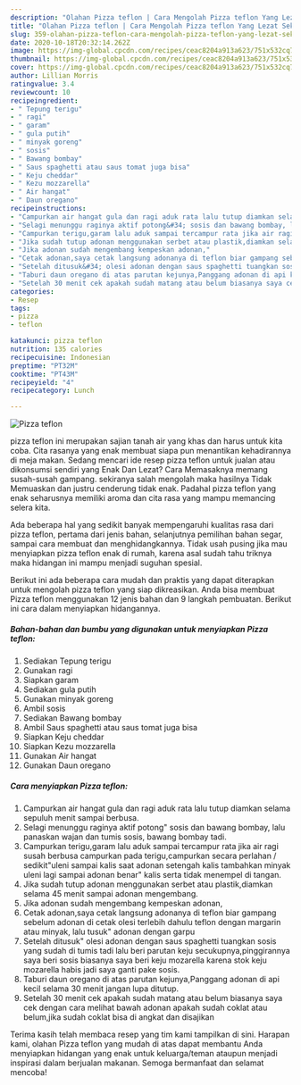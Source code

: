 ```yaml
---
description: "Olahan Pizza teflon | Cara Mengolah Pizza teflon Yang Lezat Sekali"
title: "Olahan Pizza teflon | Cara Mengolah Pizza teflon Yang Lezat Sekali"
slug: 359-olahan-pizza-teflon-cara-mengolah-pizza-teflon-yang-lezat-sekali
date: 2020-10-18T20:32:14.262Z
image: https://img-global.cpcdn.com/recipes/ceac8204a913a623/751x532cq70/pizza-teflon-foto-resep-utama.jpg
thumbnail: https://img-global.cpcdn.com/recipes/ceac8204a913a623/751x532cq70/pizza-teflon-foto-resep-utama.jpg
cover: https://img-global.cpcdn.com/recipes/ceac8204a913a623/751x532cq70/pizza-teflon-foto-resep-utama.jpg
author: Lillian Morris
ratingvalue: 3.4
reviewcount: 10
recipeingredient:
- " Tepung terigu"
- " ragi"
- " garam"
- " gula putih"
- " minyak goreng"
- " sosis"
- " Bawang bombay"
- " Saus spaghetti atau saus tomat juga bisa"
- " Keju cheddar"
- " Kezu mozzarella"
- " Air hangat"
- " Daun oregano"
recipeinstructions:
- "Campurkan air hangat gula dan ragi aduk rata lalu tutup diamkan selama sepuluh menit sampai berbusa."
- "Selagi menunggu raginya aktif potong&#34; sosis dan bawang bombay, lalu panaskan wajan dan tumis sosis, bawang bombay tadi."
- "Campurkan terigu,garam lalu aduk sampai tercampur rata jika air ragi susah berbusa campurkan pada terigu,campurkan secara perlahan / sedikit&#34;uleni sampai kalis saat adonan setengah kalis tambahkan minyak uleni lagi sampai adonan benar&#34; kalis serta tidak menempel di tangan."
- "Jika sudah tutup adonan menggunakan serbet atau plastik,diamkan selama 45 menit sampai adonan mengembang."
- "Jika adonan sudah mengembang kempeskan adonan,"
- "Cetak adonan,saya cetak langsung adonanya di teflon biar gampang sebelum adonan di cetak olesi terlebih dahulu teflon dengan margarin atau minyak, lalu tusuk&#34; adonan dengan garpu"
- "Setelah ditusuk&#34; olesi adonan dengan saus spaghetti tuangkan sosis yang sudah di tumis tadi lalu beri parutan keju secukupnya,pinggirannya saya beri sosis biasanya saya beri keju mozarella karena stok keju mozarella habis jadi saya ganti pake sosis."
- "Taburi daun oregano di atas parutan kejunya,Panggang adonan di api kecil selama 30 menit jangan lupa ditutup."
- "Setelah 30 menit cek apakah sudah matang atau belum biasanya saya cek dengan cara melihat bawah adonan apakah sudah coklat atau belum,jika sudah coklat bisa di angkat dan disajikan"
categories:
- Resep
tags:
- pizza
- teflon

katakunci: pizza teflon 
nutrition: 135 calories
recipecuisine: Indonesian
preptime: "PT32M"
cooktime: "PT43M"
recipeyield: "4"
recipecategory: Lunch

---
```



![Pizza teflon](https://img-global.cpcdn.com/recipes/ceac8204a913a623/751x532cq70/pizza-teflon-foto-resep-utama.jpg)


pizza teflon ini merupakan sajian tanah air yang khas dan harus untuk kita coba. Cita rasanya yang enak membuat siapa pun menantikan kehadirannya di meja makan.
Sedang mencari ide resep pizza teflon untuk jualan atau dikonsumsi sendiri yang Enak Dan Lezat? Cara Memasaknya memang susah-susah gampang. sekiranya salah mengolah maka hasilnya Tidak Memuaskan dan justru cenderung tidak enak. Padahal pizza teflon yang enak seharusnya memiliki aroma dan cita rasa yang mampu memancing selera kita.

Ada beberapa hal yang sedikit banyak mempengaruhi kualitas rasa dari pizza teflon, pertama dari jenis bahan, selanjutnya pemilihan bahan segar, sampai cara membuat dan menghidangkannya. Tidak usah pusing jika mau menyiapkan pizza teflon enak di rumah, karena asal sudah tahu triknya maka hidangan ini mampu menjadi suguhan spesial.




Berikut ini ada beberapa cara mudah dan praktis yang dapat diterapkan untuk mengolah pizza teflon yang siap dikreasikan. Anda bisa membuat Pizza teflon menggunakan 12 jenis bahan dan 9 langkah pembuatan. Berikut ini cara dalam menyiapkan hidangannya.

<!--inarticleads1-->

##### Bahan-bahan dan bumbu yang digunakan untuk menyiapkan Pizza teflon:

1. Sediakan  Tepung terigu
1. Gunakan  ragi
1. Siapkan  garam
1. Sediakan  gula putih
1. Gunakan  minyak goreng
1. Ambil  sosis
1. Sediakan  Bawang bombay
1. Ambil  Saus spaghetti atau saus tomat juga bisa
1. Siapkan  Keju cheddar
1. Siapkan  Kezu mozzarella
1. Gunakan  Air hangat
1. Gunakan  Daun oregano




<!--inarticleads2-->

##### Cara menyiapkan Pizza teflon:

1. Campurkan air hangat gula dan ragi aduk rata lalu tutup diamkan selama sepuluh menit sampai berbusa.
1. Selagi menunggu raginya aktif potong&#34; sosis dan bawang bombay, lalu panaskan wajan dan tumis sosis, bawang bombay tadi.
1. Campurkan terigu,garam lalu aduk sampai tercampur rata jika air ragi susah berbusa campurkan pada terigu,campurkan secara perlahan / sedikit&#34;uleni sampai kalis saat adonan setengah kalis tambahkan minyak uleni lagi sampai adonan benar&#34; kalis serta tidak menempel di tangan.
1. Jika sudah tutup adonan menggunakan serbet atau plastik,diamkan selama 45 menit sampai adonan mengembang.
1. Jika adonan sudah mengembang kempeskan adonan,
1. Cetak adonan,saya cetak langsung adonanya di teflon biar gampang sebelum adonan di cetak olesi terlebih dahulu teflon dengan margarin atau minyak, lalu tusuk&#34; adonan dengan garpu
1. Setelah ditusuk&#34; olesi adonan dengan saus spaghetti tuangkan sosis yang sudah di tumis tadi lalu beri parutan keju secukupnya,pinggirannya saya beri sosis biasanya saya beri keju mozarella karena stok keju mozarella habis jadi saya ganti pake sosis.
1. Taburi daun oregano di atas parutan kejunya,Panggang adonan di api kecil selama 30 menit jangan lupa ditutup.
1. Setelah 30 menit cek apakah sudah matang atau belum biasanya saya cek dengan cara melihat bawah adonan apakah sudah coklat atau belum,jika sudah coklat bisa di angkat dan disajikan




Terima kasih telah membaca resep yang tim kami tampilkan di sini. Harapan kami, olahan Pizza teflon yang mudah di atas dapat membantu Anda menyiapkan hidangan yang enak untuk keluarga/teman ataupun menjadi inspirasi dalam berjualan makanan. Semoga bermanfaat dan selamat mencoba!
